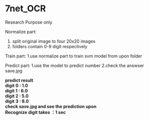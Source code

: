# 7net_OCR
Research Purpose only

Normalize part:
1. split original image to four 20x20 images
2.  folders contain  0-9 digit respectively

Train part:
1.use normalize part to train svm model from upon folder 

Predict part:
1.use the model to predict number
2.check the answser save.jpg

<b>predict result<br />
digit 0 : 1.0<br />
digit 1 : 6.0<br />
digit 2 : 5.0<br />
digit 3 : 8.0<br />
check save.jpg and see the prediction upon<br />
Recognize digit takes ：1 sec<br />
</b>